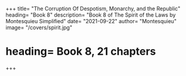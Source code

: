 +++
title=  "The Corruption Of Despotism, Monarchy, and the Republic"
heading=  "Book 8"
description=  "Book 8 of The Spirit of the Laws by Montesquieu Simplified"
date=  "2021-09-22"
author=  "Montesquieu"
image=  "/covers/spirit.jpg"
# heading=  Book 8, 21 chapters
+++
